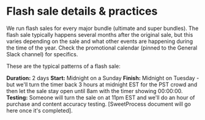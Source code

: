 <!-- TITLE: Flash Sales -->
<!-- SUBTITLE: This article runs through the common practices for flash sales -->

# Flash sale details & practices
We run flash sales for every major bundle (ultimate and super bundles).  The flash sale typically happens several months after the original sale, but this varies depending on the sale and what other events are happening during the time of the year.  Check the promotional calendar (pinned to the General Slack channel) for specifics.

These are the typical patterns of a flash sale:

**Duration:** 2 days
**Start:** Midnight on a Sunday
**Finish:** Midnight on Tuesday - but we'll turn the timer back 3 hours at midnight EST for the PST crowd and then let the sale stay open until 8am with the timer showing 00:00:00.
**Testing:** Someone will turn the sale on at 11pm EST and we'll do an hour of purchase and content accuracy testing.   [SweetProcess document will go here once it's completed].